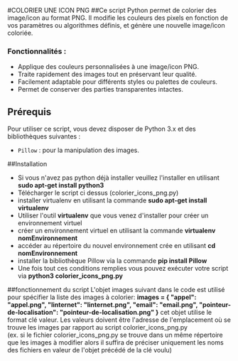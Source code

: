 #COLORIER UNE ICON PNG
##Ce script Python permet de colorier des image/icon au format PNG. Il modifie les couleurs des pixels en fonction  de vos paramètres ou algorithmes définis, et génère une nouvelle image/icon coloriée.
### Fonctionnalités :
- Applique des couleurs personnalisées à une image/icon PNG.
- Traite rapidement des images tout en préservant leur qualité.
- Facilement adaptable pour différents styles ou palettes de couleurs.
- Permet de conserver des parties transparentes intactes.

## Prérequis
Pour utiliser ce script, vous devez disposer de Python 3.x et des bibliothèques suivantes :
- `Pillow` : pour la manipulation des images.

##Installation
- Si vous n'avez pas python déjà installer veuillez l'installer en utilisant **sudo apt-get install python3**
- Télécharger le script ci dessus (colorier_icons_png.py)
- installer virtualenv en utilisant la commande **sudo apt-get install virtualenv**
- Utiliser l'outil **virtualenv** que vous venez d'installer pour créer un environnement virtuel
- créer un environnement virtuel en utilisant la commande **virtualenv nomEnvironnement**
- accéder au répertoire du nouvel environnement crée en utilisant **cd nomEnvironnement**
- installer la bibliothèque Pillow via la commande **pip install Pillow**
- Une fois tout ces conditions remplies vous pouvez exécuter votre script via **python3 colorier_icons_png.py**

##fonctionnement du script
L'objet images suivant dans le code est utilisé pour spécifier la liste des images à colorier:
**images = {
        "appel": "appel.png",
        "linternet": "linternet.png",
        "email": "email.png",
        "pointeur-de-localisation": "pointeur-de-localisation.png"
    }**
cet objet utilise le format clé valeur. Les valeurs doivent être l'adresse de l'emplacement où se trouve les images par rapport au script colorier_icons_png.py  
(ex. si le fichier colorier_icons_png.py se trouve dans un même répertoire que les images à modifier alors il suffira 
de préciser uniquement les noms des fichiers en valeur de l'objet précédé de la clé voulu)

